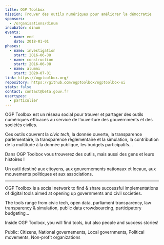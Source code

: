 ```yaml
---
title: OGP Toolbox
mission: Trouver des outils numériques pour améliorer la démocratie
sponsors:
  - /organisations/dinum
incubator: dinum
events:
  - name: end
    date: 2018-01-01
phases:
  - name: investigation
    start: 2016-06-08
  - name: construction
    start: 2016-06-08
  - name: alumni
    start: 2020-07-01
link: https://ogptoolbox.org/
repository: https://github.com/ogptoolbox/ogptoolbox-ui
stats: false
contact: contact@beta.gouv.fr
usertypes:
  - particulier
---
```

OGP Toolbox est un réseau social pour trouver et partager des outils numériques efficaces au service de l'ouverture des gouvernments et des sociétés civiles.

Ces outils couvrent la <em>civic tech</em>, la donnée ouverte, la transparence parlementaire, la transparence règlementaire et la simulation, la contribution de la multitude à la donnée publique, les budgets participatifs…

Dans OGP Toolbox vous trouverez des outils, mais aussi des gens et leurs histoires !

Un outil destiné aux citoyens, aux gouvernements nationaux et locaux, aux mouvements politiques et aux associations.

---

OGP Toolbox is a social network to find & share successful implementations of digital tools aimed at opening up governments and civil societies.

The tools range from civic tech, open data, parliament transparency, law transparency & simulation, public data crowdsourcing, participatory budgeting…

Inside OGP Toolbox, you will find tools, but also people and success stories!

Public: Citizens, National governements, Local governments, Political movements, Non-profit organizations
